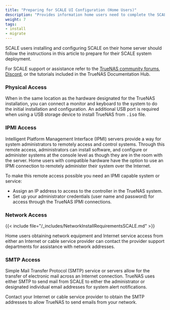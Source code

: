 ```yaml
---
title: "Preparing for SCALE UI Configuration (Home Users)"
description: "Provides information home users need to complete the SCALE configuration using the SCALE UI."
weight: 7
tags:
- install
- migrate
---
```


SCALE users installing and configuring SCALE on their home server should follow the instructions in this article to prepare for their SCALE system deployment.

For SCALE support or assistance refer to the [TrueNAS community forums](https://www.truenas.com/community/), [Discord](https://discord.com/invite/Q3St5fPETd), or the tutorials included in the TrueNAS Documentation Hub.

### Physical Access

When in the same location as the hardware designated for the TrueNAS installation, you can connect a monitor and keyboard to the system to do the initial installation and configuration.
An additional USB port is required when using a USB storage device to install TrueNAS from <kbd>.iso</kbd> file.

### IPMI Access

Intelligent Platform Management Interface (IPMI) servers provide a way for system administrators to remotely access and control systems.
Through this remote access, administrators can install software, and configure or administer systems at the console level as though they are in the room with the server.
Home users with compatible hardware have the option to use an IPMI connection to remotely administer their system over the Internet.

To make this remote access possible you need an IPMI capable system or service:

* Assign an IP address to access to the controller in the TrueNAS system.
* Set up your administrator credentials (user name and password) for access through the TrueNAS IPMI connections.

### Network Access

{{< include file="/_includes/NetworkInstallRequirementsSCALE.md" >}}

Home users obtaining network equipment and Internet service access from either an Internet or cable service provider can contact the provider support departments for assistance with network addresses.

### SMTP Access

Simple Mail Transfer Protocol (SMTP) service or servers allow for the transfer of electronic mail across an Internet connection.
TrueNAS uses either SMTP to send mail from SCALE to either the administrator or designated individual email addresses for system alert notifications.

Contact your Internet or cable service provider to obtain the SMTP addresses to allow TrueNAS to send emails from your network.
